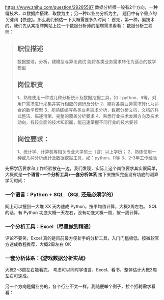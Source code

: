 https://www.zhihu.com/question/29265587
数据分析师一般有2个方向，一种偏技术，以数据库搭建、取数为主；另一种以业务分析为主。
题目中有个重点的关键词【快速】。那么我们预估一下大概需要多久时间：
首先，第一种，偏技术的，我们先从某招聘网站上拉一个数据分析师的招聘需求看看：
数据分析工程师：
> ## 职位描述
> 数据整理，分析，建模型与算法调试
> 能将各类业务需求转化为适合的数学模型
> ## 岗位职责
> 1、熟练使用一种或几种分析统计及数据挖掘工具，如：python、R等。对用户需求进行采集并实行相应的调研及分析
> 2、能将各类业务需求转化为适合的数学模型
> 3、能熟练编写各类业务需求分析、数据分析文档，文档的样式整洁、描述清晰、完整的覆盖分析要求
> 4、熟悉行业技术发展方向及技术动向，有较全面的技术知识面，能迅速掌握不同行业的技术要领
> ## 岗位要求：
> 1、统计学、计算机等相关专业大学硕士（含）以上学历；
> 2、熟练使用一种或几种分析统计及数据挖掘工具，如：python、R等
> 3、2-3年工作经验

先把学历要求和工作经验放在一边，我们发现，实际上这个岗位要求其实很简单，大概就是**一个语言+一个分析工具+一套分析体系**
接下来按照完全没有功底的测算学习时间：
### 一个语言：Python + SQL （SQL 还是必须学的）
网上可以搜到一大堆 XX 天内速成 Python，按平均值计算，大概2周左右。
SQL 的话，有 Python 功底大概一天左右，没有功底大概一周，按一周计算。
### 一个分析工具：Excel（尽量做到精通）
评论不要笑，Excel 真的是目前最方便新手的分析工具，入门门槛极低。按微软官方速成教程推荐，大概2周左右 OK
### 一套分析体系：《游戏数据分析实战》
大概2~3周左右能看完。
考虑可以同时学语言、Excel、看书，整体估计大概3周左右可速成。

另一个方向是偏业务的，各个行业不太一样，我随便举个例子，拉个招聘需求看看：
